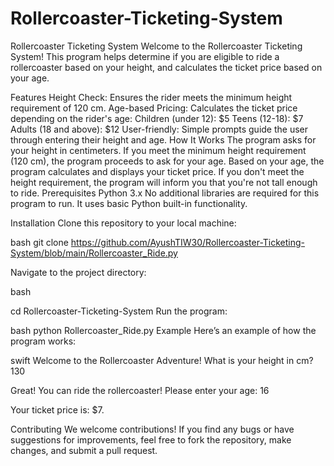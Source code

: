 # Rollercoaster-Ticketing-System
Rollercoaster Ticketing System
Welcome to the Rollercoaster Ticketing System! This program helps determine if you are eligible to ride a rollercoaster based on your height, and calculates the ticket price based on your age.

Features
Height Check: Ensures the rider meets the minimum height requirement of 120 cm.
Age-based Pricing: Calculates the ticket price depending on the rider's age:
Children (under 12): $5
Teens (12-18): $7
Adults (18 and above): $12
User-friendly: Simple prompts guide the user through entering their height and age.
How It Works
The program asks for your height in centimeters.
If you meet the minimum height requirement (120 cm), the program proceeds to ask for your age.
Based on your age, the program calculates and displays your ticket price.
If you don't meet the height requirement, the program will inform you that you're not tall enough to ride.
Prerequisites
Python 3.x
No additional libraries are required for this program to run. It uses basic Python built-in functionality.

Installation
Clone this repository to your local machine:

bash
git clone https://github.com/AyushTIW30/Rollercoaster-Ticketing-System/blob/main/Rollercoaster_Ride.py

Navigate to the project directory:

bash

cd Rollercoaster-Ticketing-System
Run the program:

bash
python Rollercoaster_Ride.py
Example
Here’s an example of how the program works:

swift
Welcome to the Rollercoaster Adventure!
What is your height in cm? 130

Great! You can ride the rollercoaster!
Please enter your age: 16

Your ticket price is: $7.


Contributing
We welcome contributions! If you find any bugs or have suggestions for improvements, feel free to fork the repository, make changes, and submit a pull request.


